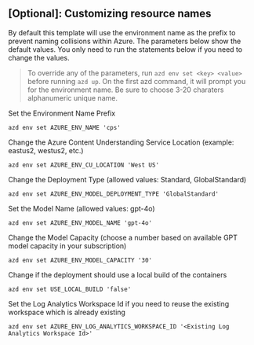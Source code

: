 ## [Optional]: Customizing resource names 

By default this template will use the environment name as the prefix to prevent naming collisions within Azure. The parameters below show the default values. You only need to run the statements below if you need to change the values. 


> To override any of the parameters, run `azd env set <key> <value>` before running `azd up`. On the first azd command, it will prompt you for the environment name. Be sure to choose 3-20 charaters alphanumeric unique name. 


Set the Environment Name Prefix
```shell
azd env set AZURE_ENV_NAME 'cps'
```

Change the Azure Content Understanding Service Location (example: eastus2, westus2, etc.)
```shell
azd env set AZURE_ENV_CU_LOCATION 'West US'
```

Change the Deployment Type (allowed values: Standard, GlobalStandard)
```shell
azd env set AZURE_ENV_MODEL_DEPLOYMENT_TYPE 'GlobalStandard'
```

Set the Model Name (allowed values: gpt-4o)
```shell
azd env set AZURE_ENV_MODEL_NAME 'gpt-4o'
```

Change the Model Capacity (choose a number based on available GPT model capacity in your subscription)
```shell
azd env set AZURE_ENV_MODEL_CAPACITY '30'
```

Change if the deployment should use a local build of the containers
```shell
azd env set USE_LOCAL_BUILD 'false'
```

Set the Log Analytics Workspace Id if you need to reuse the existing workspace which is already existing
```shell
azd env set AZURE_ENV_LOG_ANALYTICS_WORKSPACE_ID '<Existing Log Analytics Workspace Id>'
```